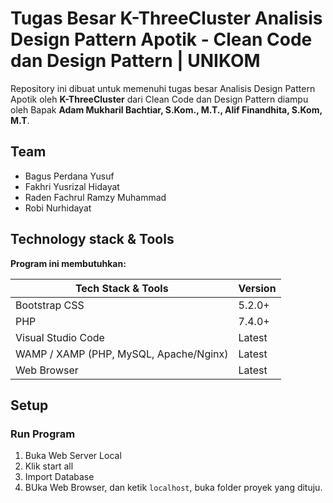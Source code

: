 # Tugas Besar K-ThreeCluster Analisis Design Pattern Apotik - Clean Code dan Design Pattern | UNIKOM

Repository ini dibuat untuk memenuhi tugas besar Analisis Design Pattern Apotik oleh **K-ThreeCluster** dari Clean Code dan Design Pattern diampu oleh Bapak **Adam Mukharil Bachtiar, S.Kom., M.T., Alif Finandhita, S.Kom, M.T**.

## Team

- Bagus Perdana Yusuf
- Fakhri Yusrizal Hidayat
- Raden Fachrul Ramzy Muhammad
- Robi Nurhidayat

## Technology stack & Tools

**Program ini membutuhkan:**

| Tech Stack & Tools                     | Version |
| -------------------------------------- | ------- |
| Bootstrap CSS                          | 5.2.0+  |
| PHP                                    | 7.4.0+  |
| Visual Studio Code                     | Latest  |
| WAMP / XAMP (PHP, MySQL, Apache/Nginx) | Latest  |
| Web Browser                            | Latest  |

## Setup

### Run Program

1. Buka Web Server Local
2. Klik start all
3. Import Database
4. BUka Web Browser, dan ketik `localhost`, buka folder proyek yang dituju.
